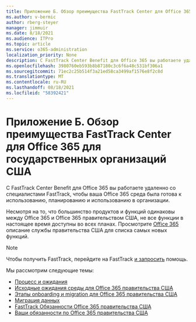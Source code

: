 ```yaml
---
title: Приложение Б. Обзор преимущества FastTrack Center для Office 365 для государственных организаций США
ms.author: v-bermic
author: rberg-steyer
manager: jimmuir
ms.date: 8/18/2021
ms.audience: ITPro
ms.topic: article
ms.service: o365-administration
localization_priority: None
description: С FastTrack Center Benefit для Office 365 вы работаете удаленно со специалистами FastTrack, чтобы ваша Office 365 среда была готова к использованию, планированию и использованию в организации.
ms.openlocfilehash: 3980760eb593b8b87180c3c6f6a48c531bf306a1
ms.sourcegitcommit: 71ec2c25b514f3a21ed58ca3499af1576e8f2c8d
ms.translationtype: MT
ms.contentlocale: ru-RU
ms.lasthandoff: 08/18/2021
ms.locfileid: "58392421"
---
```

# <a name="appendix-b---fasttrack-center-benefit-overview-for-office-365-us-government"></a>Приложение Б. Обзор преимущества FastTrack Center для Office 365 для государственных организаций США

С FastTrack Center Benefit для Office 365 вы работаете удаленно со специалистами FastTrack, чтобы ваша Office 365 среда была готова к использованию, планированию и использованию в организации. 
  
Несмотря на то, что большинство продуктов и функций одинаковы между Office 365 и Office 365 правительством США, не все функции в настоящее время доступны во всех планах. Просмотрите [Office 365](https://aka.ms/aboutgovcloud) описание службы правительства США для списка самых новых функций.

> [!NOTE]
> Чтобы получить FastTrack, перейдите на FastTrack [и запросить](https://go.microsoft.com/fwlink/?linkid=780698) помощь.  

Мы рассмотрим следующие темы:
- [Процесс и ожидания](process-and-expectations.md) 
- [Исходные ожидания среды для Office 365 правительства США](US-Gov-appendix-source-environment-expectations.md)   
- [Этапы onboarding и migration для Office 365 правительства США](US-Gov-appendix-onboarding-and-migration.md)
- [Миграция данных](data-migration.md)    
- [FastTrack Обязанности Office 365 правительства США](US-Gov-appendix-fasttrack-responsibilities.md)   
- [Ваши обязанности по Office 365 правительства США](US-Gov-appendix-your-responsibilities.md)    

